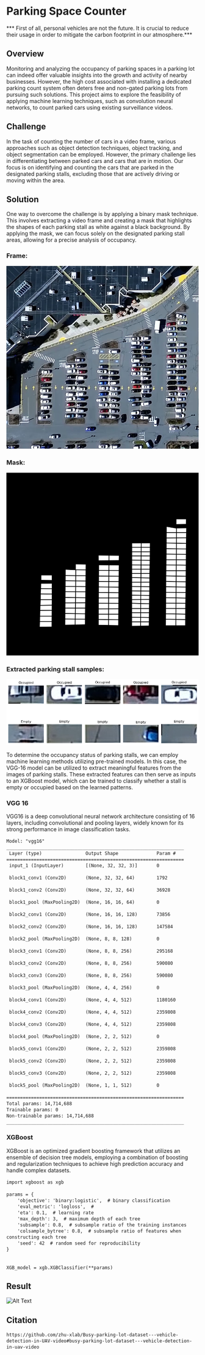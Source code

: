 # Parking Space Counter 

*** First of all, personal vehicles are not the future. It is crucial to reduce their usage in order to mitigate the carbon footprint in our atmosphere.***

## Overview
Monitoring and analyzing the occupancy of parking spaces in a parking lot can indeed offer valuable insights into the growth and activity of nearby businesses. However, the high cost associated with installing a dedicated parking count system often deters free and non-gated parking lots from pursuing such solutions. This project aims to explore the feasibility of applying machine learning techniques, such as convolution neural networks, to count parked cars using existing surveillance videos.

## Challenge
In the task of counting the number of cars in a video frame, various approaches such as object detection techniques, object tracking, and object segmentation can be employed. However, the primary challenge lies in differentiating between parked cars and cars that are in motion. Our focus is on identifying and counting the cars that are parked in the designated parking stalls, excluding those that are actively driving or moving within the area.

## Solution
One way to overcome the challenge is by applying a binary mask technique. This involves extracting a video frame and creating a mask that highlights the shapes of each parking stall as white against a black background. By applying the mask, we can focus solely on the designated parking stall areas, allowing for a precise analysis of occupancy. 

### Frame:
![Frame](datasets/test/frame.jpg)

### Mask:
![Mask](datasets/test/mask.png)

### Extracted parking stall samples:
![Samples](samples.png)

To determine the occupancy status of parking stalls, we can employ machine learning methods utilizing pre-trained models. In this case, the VGG-16 model can be utilized to extract meaningful features from the images of parking stalls. These extracted features can then serve as inputs to an XGBoost model, which can be trained to classify whether a stall is empty or occupied based on the learned patterns. 

### VGG 16

VGG16 is a deep convolutional neural network architecture consisting of 16 layers, including convolutional and pooling layers, widely known for its strong performance in image classification tasks.

```
Model: "vgg16"
_________________________________________________________________
 Layer (type)                Output Shape              Param #   
=================================================================
 input_1 (InputLayer)        [(None, 32, 32, 3)]       0         
                                                                 
 block1_conv1 (Conv2D)       (None, 32, 32, 64)        1792      
                                                                 
 block1_conv2 (Conv2D)       (None, 32, 32, 64)        36928     
                                                                 
 block1_pool (MaxPooling2D)  (None, 16, 16, 64)        0         
                                                                 
 block2_conv1 (Conv2D)       (None, 16, 16, 128)       73856     
                                                                 
 block2_conv2 (Conv2D)       (None, 16, 16, 128)       147584    
                                                                 
 block2_pool (MaxPooling2D)  (None, 8, 8, 128)         0         
                                                                 
 block3_conv1 (Conv2D)       (None, 8, 8, 256)         295168    
                                                                 
 block3_conv2 (Conv2D)       (None, 8, 8, 256)         590080    
                                                                 
 block3_conv3 (Conv2D)       (None, 8, 8, 256)         590080    
                                                                 
 block3_pool (MaxPooling2D)  (None, 4, 4, 256)         0         
                                                                 
 block4_conv1 (Conv2D)       (None, 4, 4, 512)         1180160   
                                                                 
 block4_conv2 (Conv2D)       (None, 4, 4, 512)         2359808   
                                                                 
 block4_conv3 (Conv2D)       (None, 4, 4, 512)         2359808   
                                                                 
 block4_pool (MaxPooling2D)  (None, 2, 2, 512)         0         
                                                                 
 block5_conv1 (Conv2D)       (None, 2, 2, 512)         2359808   
                                                                 
 block5_conv2 (Conv2D)       (None, 2, 2, 512)         2359808   
                                                                 
 block5_conv3 (Conv2D)       (None, 2, 2, 512)         2359808   
                                                                 
 block5_pool (MaxPooling2D)  (None, 1, 1, 512)         0         
                                                                 
=================================================================
Total params: 14,714,688
Trainable params: 0
Non-trainable params: 14,714,688
_________________________________________________________________

```

### XGBoost

XGBoost is an optimized gradient boosting framework that utilizes an ensemble of decision tree models, employing a combination of boosting and regularization techniques to achieve high prediction accuracy and handle complex datasets.

```
import xgboost as xgb

params = {
    'objective': 'binary:logistic',  # binary classification
    'eval_metric': 'logloss',  # 
    'eta': 0.1,  # learning rate
    'max_depth': 3,  # maximum depth of each tree
    'subsample': 0.8,  # subsample ratio of the training instances
    'colsample_bytree': 0.8,  # subsample ratio of features when constructing each tree
    'seed': 42  # random seed for reproducibility
}


XGB_model = xgb.XGBClassifier(**params)
```
## Result
![Alt Text](output/output.gif)

## Citation
```
https://github.com/zhu-xlab/Busy-parking-lot-dataset---vehicle-detection-in-UAV-video#busy-parking-lot-dataset---vehicle-detection-in-uav-video
```
